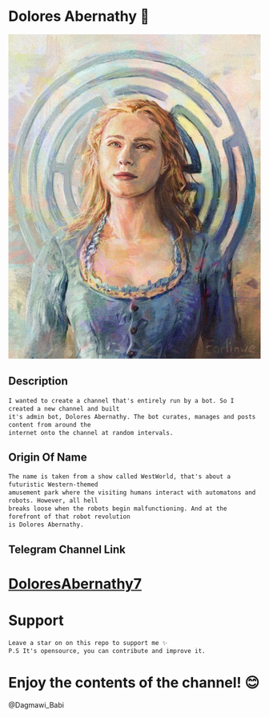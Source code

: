 # Dolores Abernathy 🎉

![DoloresAbernathy](Assets/dolores.jpg)

## Description
    I wanted to create a channel that's entirely run by a bot. So I created a new channel and built 
    it's admin bot, Dolores Abernathy. The bot curates, manages and posts content from around the 
    internet onto the channel at random intervals.

## Origin Of Name 
    The name is taken from a show called WestWorld, that's about a futuristic Western-themed 
    amusement park where the visiting humans interact with automatons and robots. However, all hell 
    breaks loose when the robots begin malfunctioning. And at the forefront of that robot revolution 
    is Dolores Abernathy.

## Telegram Channel Link
# [DoloresAbernathy7](t.me/DoloresAbernathy7)

# Support 
    Leave a star on on this repo to support me ✨ 
    P.S It's opensource, you can contribute and improve it.

# Enjoy the contents of the channel! 😊

@Dagmawi_Babi